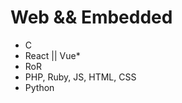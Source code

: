 # Web && Embedded
- C
- React || Vue*
- RoR
- PHP, Ruby, JS, HTML, CSS
- Python


<!---
ChristianGobin/ChristianGobin is a ✨ special ✨ repository because its `README.md` (this file) appears on your GitHub profile.
You can click the Preview link to take a look at your changes.
--->
